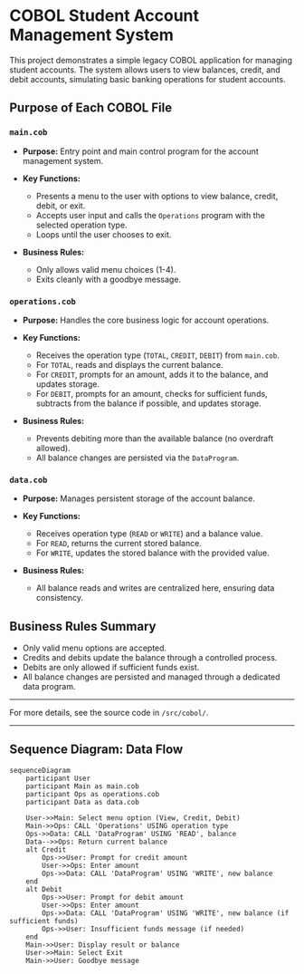 # COBOL Student Account Management System

This project demonstrates a simple legacy COBOL application for managing student accounts. The system allows users to view balances, credit, and debit accounts, simulating basic banking operations for student accounts.

## Purpose of Each COBOL File


### `main.cob`

- **Purpose:** Entry point and main control program for the account management system.

- **Key Functions:**
  - Presents a menu to the user with options to view balance, credit, debit, or exit.
  - Accepts user input and calls the `Operations` program with the selected operation type.
  - Loops until the user chooses to exit.

- **Business Rules:**
  - Only allows valid menu choices (1-4).
  - Exits cleanly with a goodbye message.


### `operations.cob`

- **Purpose:** Handles the core business logic for account operations.

- **Key Functions:**
  - Receives the operation type (`TOTAL`, `CREDIT`, `DEBIT`) from `main.cob`.
  - For `TOTAL`, reads and displays the current balance.
  - For `CREDIT`, prompts for an amount, adds it to the balance, and updates storage.
  - For `DEBIT`, prompts for an amount, checks for sufficient funds, subtracts from the balance if possible, and updates storage.

- **Business Rules:**
  - Prevents debiting more than the available balance (no overdraft allowed).
  - All balance changes are persisted via the `DataProgram`.


### `data.cob`

- **Purpose:** Manages persistent storage of the account balance.

- **Key Functions:**
  - Receives operation type (`READ` or `WRITE`) and a balance value.
  - For `READ`, returns the current stored balance.
  - For `WRITE`, updates the stored balance with the provided value.

- **Business Rules:**
  - All balance reads and writes are centralized here, ensuring data consistency.


## Business Rules Summary

- Only valid menu options are accepted.
- Credits and debits update the balance through a controlled process.
- Debits are only allowed if sufficient funds exist.
- All balance changes are persisted and managed through a dedicated data program.

---


For more details, see the source code in `/src/cobol/`.

---

## Sequence Diagram: Data Flow

```mermaid
sequenceDiagram
    participant User
    participant Main as main.cob
    participant Ops as operations.cob
    participant Data as data.cob

    User->>Main: Select menu option (View, Credit, Debit)
    Main->>Ops: CALL 'Operations' USING operation type
    Ops->>Data: CALL 'DataProgram' USING 'READ', balance
    Data-->>Ops: Return current balance
    alt Credit
        Ops->>User: Prompt for credit amount
        User->>Ops: Enter amount
        Ops->>Data: CALL 'DataProgram' USING 'WRITE', new balance
    end
    alt Debit
        Ops->>User: Prompt for debit amount
        User->>Ops: Enter amount
        Ops->>Data: CALL 'DataProgram' USING 'WRITE', new balance (if sufficient funds)
        Ops->>User: Insufficient funds message (if needed)
    end
    Main->>User: Display result or balance
    User->>Main: Select Exit
    Main->>User: Goodbye message
```
